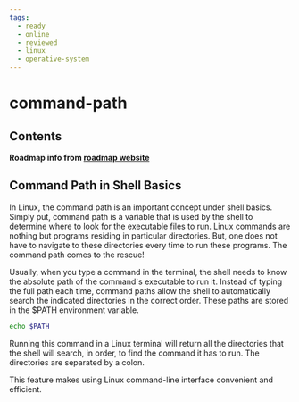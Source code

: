 ```yaml
---
tags:
  - ready
  - online
  - reviewed
  - linux
  - operative-system
---
```


# command-path

## Contents

__Roadmap info from [roadmap website](https://roadmap.sh/linux/shell-basics/command-path)__

## Command Path in Shell Basics

In Linux, the command path is an important concept under shell basics. Simply put, command path is a variable that is used by the shell to determine where to look for the executable files to run. Linux commands are nothing but programs residing in particular directories. But, one does not have to navigate to these directories every time to run these programs. The command path comes to the rescue!

Usually, when you type a command in the terminal, the shell needs to know the absolute path of the command`s executable to run it. Instead of typing the full path each time, command paths allow the shell to automatically search the indicated directories in the correct order. These paths are stored in the $PATH environment variable.

```bash
echo $PATH

```

Running this command in a Linux terminal will return all the directories that the shell will search, in order, to find the command it has to run. The directories are separated by a colon.

This feature makes using Linux command-line interface convenient and efficient.
